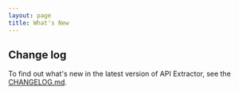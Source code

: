 ```yaml
---
layout: page
title: What's New
---
```


## Change log

To find out what's new in the latest version of API Extractor,
see the [CHANGELOG.md](https://github.com/Microsoft/web-build-tools/blob/master/apps/api-extractor/CHANGELOG.md).

